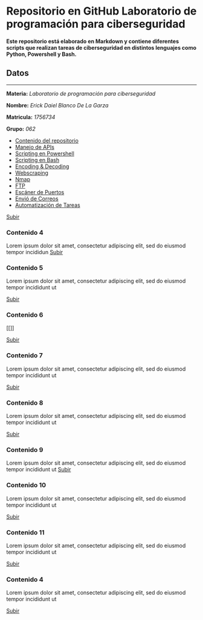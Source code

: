 <a name="top"></a>
# Repositorio en GitHub Laboratorio de programación para ciberseguridad
#### Este repositorio está elaborado en Markdown y contiene diferentes scripts que realizan tareas de ciberseguridad en distintos lenguajes como Python, Powershell y Bash.
 
 ## __Datos__ 
---
__Materia:__ *Laboratorio de programación para ciberseguridad*

__Nombre:__ *Erick Daiel Blanco De La Garza*

__Matricula:__ *1756734*

__Grupo:__ *062*

* [Contenido del repositorio](https://github.com/erickblancosk8/PIA-l/blob/main/PIA.md#item1 "Contenido principal")
* [Manejo de APIs](https://github.com/erickblancosk8/PIA-LPPC/blob/main/FILES/APIS/api.md "Manejo de APIs")
* [Scripting en Powershell](https://github.com/erickblancosk8/PIA-LPPC/blob/main/FILES/powershell/ps.md "Scripting en Powershell")
* [Scripting en Bash](https://github.com/erickblancosk8/PIA-LPPC/blob/main/FILES/bash/bash.md "Scripting en Bash")
* [Encoding & Decoding](https://github.com/erickblancosk8/PIA-LPPC/blob/main/FILES/encoding%26decoding/encode.md "Encoding & Decoding")
* [Webscraping](https://github.com/erickblancosk8/PIA-l/blob/main/api.md "Webscraping")
* [Nmap](https://github.com/erickblancosk8/PIA-LPPC/blob/main/FILES/nmap/nmap.md "Nmap")
* [FTP](https://github.com/erickblancosk8/PIA-LPPC/blob/main/FILES/ftp/ftp.md "FTP")
* [Escáner de Puertos](https://github.com/erickblancosk8/PIA-LPPC/blob/main/FILES/scanport/puertos.md "Escáner de Puertos")
* [Envió de Correos](https://github.com/erickblancosk8/PIA-LPPC/blob/main/FILES/correos/mails.md "Envió de Correos")
* [Automatización de Tareas](https://github.com/erickblancosk8/PIA-LPPC/blob/main/FILES/automatizacion/automat.md "Automatización de Tareas")



[Subir](#top)
 
<a name="item4"></a>
### Contenido 4
 
Lorem ipsum dolor sit amet, consectetur adipiscing elit, sed do eiusmod tempor incididun
[Subir](#top)
 
<a name="item5"></a>
### Contenido 5
 
Lorem ipsum dolor sit amet, consectetur adipiscing elit, sed do eiusmod tempor incididunt ut 
 

 
[Subir](#top)
<a name="item6"></a>
### Contenido 6
[[]]
 
[Subir](#top)
<a name="item7"></a>
### Contenido 7
 
Lorem ipsum dolor sit amet, consectetur adipiscing elit, sed do eiusmod tempor incididunt ut 
 
[Subir](#top)
<a name="item8"></a>
### Contenido 8
 
Lorem ipsum dolor sit amet, consectetur adipiscing elit, sed do eiusmod tempor incididunt ut 
 
[Subir](#top)
<a name="item9"></a>
### Contenido 9
 
Lorem ipsum dolor sit amet, consectetur adipiscing elit, sed do eiusmod tempor incididunt ut 
[Subir](#top)
<a name="item10"></a>
### Contenido 10
 
Lorem ipsum dolor sit amet, consectetur adipiscing elit, sed do eiusmod tempor incididunt ut 
 
[Subir](#top)
<a name="item11"></a>
### Contenido 11
 
Lorem ipsum dolor sit amet, consectetur adipiscing elit, sed do eiusmod tempor incididunt ut 
 
[Subir](#top)
<a name="item4"></a>
### Contenido 4
 
Lorem ipsum dolor sit amet, consectetur adipiscing elit, sed do eiusmod tempor incididunt ut 
 
[Subir](#top)